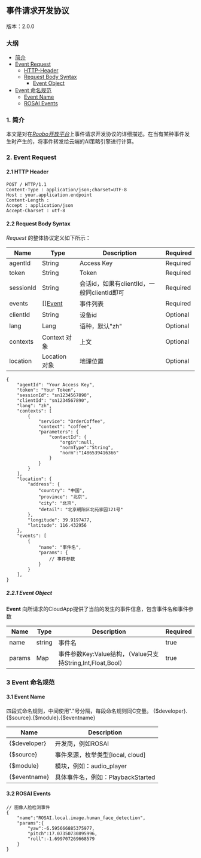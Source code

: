 ## 事件请求开发协议

版本：2.0.0

### 大纲

* [简介](#1-简介)
* [Event Request](#2-Event-Request)
  * [HTTP-Header](#21-HTTP-Header)
  * [Request Body Syntax](#22-Request-Body-Syntax)
    * [Event Object](#221-Event-Object)
* [Event 命名规范](#3-Event-命名规范)
  * [Event Name](#31-Event-Name)
  * [ROSAI Events](#32-ROSAI-Events)

### 1. 简介

本文是对在[_Roobo开放平台_](https://ros.ai)上事件请求开发协议的详细描述。在当有某种事件发生时产生的，将事件转发给云端的AI策略引擎进行计算。

### 2. Event Request

#### 2.1 HTTP Header

```
POST / HTTP/1.1
Content-Type : application/json;charset=UTF-8
Host : your.application.endpoint
Content-Length :
Accept : application/json
Accept-Charset : utf-8
```

#### 2.2 Request Body Syntax

_Request_ 的整体协议定义如下所示：

| Name | Type | Description | Required |
| --- | --- | --- | --- |
| agentId | String | Access Key | Required |
| token | String | Token | Required |
| sessionId | String | 会话id，如果有clientIId，一般同clientId即可 | Required |
| events | [[]Event](#221-Event-Object) | 事件列表 | Required |
| clientId | String | 设备id | Optional |
| lang | Lang | 语种，默认"zh" | Optional |
| contexts | Context 对象 | 上文 | Optional |
| location | Location 对象 | 地理位置 | Optional |

```
{
    "agentId": "Your Access Key",
    "token": "Your Token",
    "sessionId": "sn1234567890",
    "clientId": "sn1234567890",
    "lang": "zh",
    "contexts": [
        {
            "service": "OrderCoffee",
            "context": "coffee",
            "parameters": {
                "contactId": {
                    "orgin":null,
                    "normType":"String",
                    "norm":"1486539416366"
                }
            }
        }
    ],
    "location": {
        "address": {
            "country": "中国",
            "province": "北京",
            "city": "北京",
            "detail": "北京朝阳区北苑家园121号"
        },
        "longitude": 39.9197477,
        "latitude": 116.432956
    },
    "events": [
        {
            "name": "事件名",
            "params": {
                // 事件参数
            }
        }
    ],
}
```

##### 2.2.1 Event Object

__Event__ 向所请求的CloudApp提供了当前的发生的事件信息，包含事件名和事件参数

| Name | Type | Description | Required |
| --- | --- | --- | --- |
| name | string | 事件名 | true |
| params | Map | 事件参数Key:Value结构，（Value只支持String,Int,Float,Bool） | true |

### 3 Event 命名规范

#### 3.1 Event Name

四段式命名规则，中间使用"."号分隔，每段命名规则同C变量。
{$developer}.{$source}.{$module}.{$eventname}

| Name | Description |
| --- | --- |
| {$developer}  | 开发商，例如ROSAI |
| {$source} | 事件来源，枚举类型[local, cloud] |
| {$module} | 模块，例如：audio_player |
| {$eventname} | 具体事件名，例如：PlaybackStarted |

#### 3.2 ROSAI Events
```
// 图像人脸检测事件
{
    "name":"ROSAI.local.image.human_face_detection",
    "params":{
        "yaw":-6.595666885375977,
        "pitch":17.07350730895996,
        "roll":-1.699707269668579
    }
}
```
